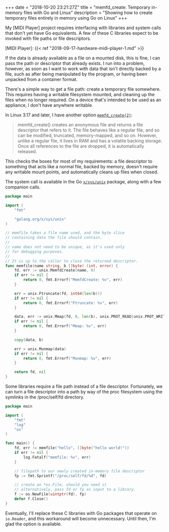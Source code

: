 +++
date = "2018-10-20 23:21:27Z"
title = "memfd_create: Temporary in-memory files with Go and Linux"
description = "Showing how to create temporary files entirely in memory using Go on Linux"
+++

My [MIDI Player] project requires interfacing with libraries and system calls
that don't yet have Go equivalents. A few of these C libraries expect to be
invoked with file paths or file descriptors.

[MIDI Player]: {{< ref "2018-09-17-hardware-midi-player-1.md" >}}

If the data is already available as a file on a mounted disk, this is fine,
I can pass the path or descriptor that already exists. I run into a problem,
however, as soon as I want to work with data that isn't directly backed by
a file, such as after being manipulated by the program, or having been unpacked
from a container format.

There's a simple way to get a file path: create a temporary file somewhere.
This requires having a writable filesystem mounted, and cleaning up the files
when no longer required. On a device that's intended to be used as an
appliance, I don't have anywhere writable.

In Linux 3.17 and later, I have another option [`memfd_create(2)`][memfd_create]:

> memfd_create() creates an anonymous file and returns a file descriptor that
> refers to it. The file behaves like a regular file, and so can be modified,
> truncated, memory-mapped, and so on. However, unlike a regular file, it lives
> in RAM and has a volatile backing storage. Once all references to the file are
> dropped, it is automatically released.

[memfd_create]: https://jlk.fjfi.cvut.cz/arch/manpages/man/core/man-pages/memfd_create.2.en

This checks the boxes for most of my requirements: a file descriptor to
something that acts like a normal file, backed by memory, doesn't require any
writable mount points, and automatically cleans up files when closed.

The system call is available in the Go [`x/sys/unix`][unix] package, along with
a few companion calls.

[unix]: https://godoc.org/golang.org/x/sys/unix


```go
package main

import (
	"fmt"

	"golang.org/x/sys/unix"
)

// memfile takes a file name used, and the byte slice
// containing data the file should contain.
//
// name does not need to be unique, as it's used only
// for debugging purposes.
//
// It is up to the caller to close the returned descriptor.
func memfile(name string, b []byte) (int, error) {
	fd, err := unix.MemfdCreate(name, 0)
	if err != nil {
		return 0, fmt.Errorf("MemfdCreate: %v", err)
	}

	err = unix.Ftruncate(fd, int64(len(b)))
	if err != nil {
		return 0, fmt.Errorf("Ftruncate: %v", err)
	}

	data, err := unix.Mmap(fd, 0, len(b), unix.PROT_READ|unix.PROT_WRITE, unix.MAP_SHARED)
	if err != nil {
		return 0, fmt.Errorf("Mmap: %v", err)
	}

	copy(data, b)

	err = unix.Munmap(data)
	if err != nil {
		return 0, fmt.Errorf("Munmap: %v", err)
	}

	return fd, nil
}

```

Some libraries require a file path instead of a file descriptor. Fortunately,
we can turn a file descriptor into a path by way of the proc filesystem using
the symlinks in the /proc/self/fd directory.

```go
package main

import (
	"fmt"
	"log"
	"os"
)

func main() {
	fd, err != memfile("hello", []byte("hello world!"))
	if err != nil {
		log.Fatalf("memfile: %v", err)
	}

	// filepath to our newly created in-memory file descriptor
	fp := fmt.Sprintf("/proc/self/fd/%d", fd)

	// create an *os.File, should you need it
	// alternatively, pass fd or fp as input to a library.
	f := os.NewFile(uintptr(fd), fp)
	defer f.Close()
}
```

Eventually, I'll replace these C libraries with Go packages that operate on
`io.Reader`, and this workaround will become unnecessary. Until then, I'm glad
the option is available.

